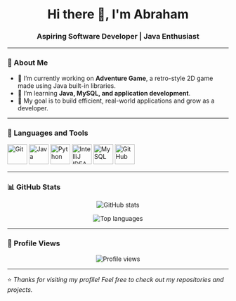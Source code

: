 <h1 align="center">Hi there 👋, I'm Abraham</h1>
<h3 align="center">Aspiring Software Developer | Java Enthusiast</h3>

---

### 🚀 About Me 
- 🔭 I’m currently working on **Adventure Game**, a retro-style 2D game made using Java built-in libraries.
- 🌱 I’m learning **Java, MySQL, and application development**.  
- 🎯 My goal is to build efficient, real-world applications and grow as a developer.  

---

### 🧠 Languages and Tools

<p align="left">
  <img src="https://cdn.jsdelivr.net/gh/devicons/devicon/icons/git/git-original.svg" width="45" height="45" alt="Git"/>
  <img src="https://cdn.jsdelivr.net/gh/devicons/devicon/icons/java/java-original.svg" width="45" height="45" alt="Java"/>
  <img src="https://cdn.jsdelivr.net/gh/devicons/devicon/icons/python/python-original.svg" width="45" height="45" alt="Python"/>
  <img src="https://cdn.jsdelivr.net/gh/devicons/devicon/icons/intellij/intellij-original.svg" width="45" height="45" alt="IntelliJ IDEA"/>
  <img src="https://cdn.jsdelivr.net/gh/devicons/devicon/icons/mysql/mysql-original.svg" width="45" height="45" alt="MySQL"/>
  <img src="https://cdn.jsdelivr.net/gh/devicons/devicon/icons/github/github-original.svg" width="45" height="45" alt="GitHub"/>
</p>

---

### 📊 GitHub Stats

<p align="center">
  <img src="https://github-readme-stats.vercel.app/api?username=abraham-mendez-code&show_icons=true&theme=tokyonight" alt="GitHub stats"/>
</p>

<p align="center">
  <img src="https://github-readme-stats.vercel.app/api/top-langs/?username=abraham-mendez-code&layout=compact&theme=tokyonight" alt="Top languages"/>
</p>

---

### 👀 Profile Views
<p align="center">
  <img src="https://komarev.com/ghpvc/?username=abraham-mendez-code&color=blue" alt="Profile views"/>
</p>

---

⭐️ *Thanks for visiting my profile! Feel free to check out my repositories and projects.*
